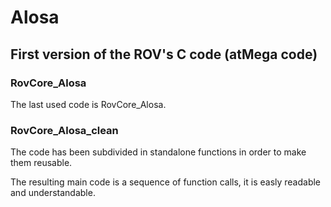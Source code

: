 # Alosa

## First version of the ROV's C code (atMega code)

### RovCore_Alosa

The last used code is RovCore_Alosa.

### RovCore_Alosa_clean

The code has been subdivided in standalone functions in order to make them reusable.

The resulting main code is a sequence of function calls, it is easly readable and understandable.
